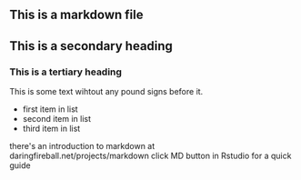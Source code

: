 ## This is a markdown file

## This is a secondary heading
### This is a tertiary heading

This is some text wihtout any pound signs before it.

* first item in list
* second item in list
* third item in list

there's an introduction to markdown at daringfireball.net/projects/markdown
click MD button in Rstudio for a quick guide
